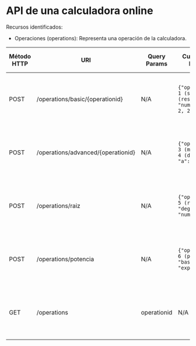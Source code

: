 # API de una calculadora online

Recursos identificados:

- Operaciones (operations): Representa una operación de la calculadora.

| Método HTTP | URI                                | Query Params | Cuerpo de la Petición                                          | Cuerpo de la Respuesta                            | Códigos de Respuesta                                      |
|-------------|------------------------------------|--------------|----------------------------------------------------------------|---------------------------------------------------|-----------------------------------------------------------|
| POST        | /operations/basic/{operationid}    | N/A          | `{"operationid": 1 (sumar) ó 2 (restar), "numbers": [2, 2, 2]}`| `{"operationid": 1 ó 2, "result": 6}`             | 201 OK<br/>400 Bad Request<br/>500 Internal Server Error  |
| POST        | /operations/advanced/{operationid} | N/A          | `{"operationid": 3 (multiplar) ó 4 (dividir)", "a": 2, "b": 2}`| `{"operationid": 3 ó 4, "result": 4}`             | 201 OK<br/>400 Bad Request<br/>500 Internal Server Error  |
| POST        | /operations/raiz                   | N/A          | `{"operationid": 5 (raiz), "degree": 2, "number": 4}`          | `{"operationid": 5, "result": 2}`                 | 201 OK<br/>400 Bad Request<br/>500 Internal Server Error  |
| POST        | /operations/potencia               | N/A          | `{"operationid": 6 (potencia), "base": 3, "exponent": 3}`      | `{"operationid": 6, "result": 27}`                | 201 OK<br/>400 Bad Request<br/>500 Internal Server Error  |
| GET         | /operations                        | operationid  | N/A                                                            | `{["operationid": 1, "data": [2, 2], "result": 4], ["operationid": 1, "data": [5, 3], "result": 8]}` | 200 OK<br/>404 Not Found<br/>500 Internal Server Error     |
